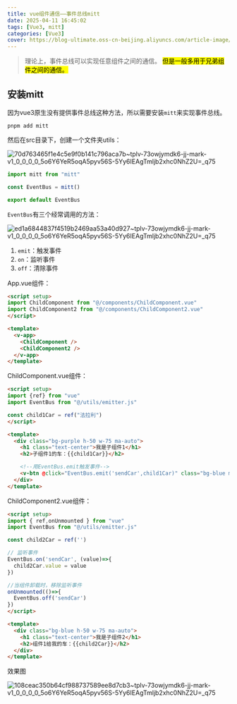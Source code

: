 ```yaml
---
title: vue组件通信——事件总线mitt
date: 2025-04-11 16:45:02
tags: [Vue3, mitt]
categories: [Vue3]
cover: https://blog-ultimate.oss-cn-beijing.aliyuncs.com/article-image/20250411164619407.webp
---
```


> 理论上，事件总线可以实现任意组件之间的通信。 <mark>但是一般多用于兄弟组件之间的通信。</mark>

## 安装mitt

因为vue3原生没有提供事件总线这种方法，所以需要安装`mitt`来实现事件总线。

```shell
pnpm add mitt
```

然后在src目录下，创建一个文件夹utils：

![70d763465f1e4c5e9f0b141c796aca7b~tplv-73owjymdk6-jj-mark-v1_0_0_0_0_5o6Y6YeR5oqA5pyv56S-5Yy6IEAgTmljb2xhc0NhZ2U=_q75](https://blog-ultimate.oss-cn-beijing.aliyuncs.com/article-image/20250411164418017.webp)

```js
import mitt from "mitt"

const EventBus = mitt()

export default EventBus
```

`EventBus`有三个经常调用的方法：

![ed1a6844837f4519b2469aa53a40d927~tplv-73owjymdk6-jj-mark-v1_0_0_0_0_5o6Y6YeR5oqA5pyv56S-5Yy6IEAgTmljb2xhc0NhZ2U=_q75](https://blog-ultimate.oss-cn-beijing.aliyuncs.com/article-image/20250411164326803.webp)

1.  `emit`：触发事件
2.  `on`：监听事件
3.  `off`：清除事件

App.vue组件：

```html
<script setup>
import ChildComponent from "@/components/ChildComponent.vue"
import ChildComponent2 from "@/components/ChildComponent2.vue"
</script>

<template>
  <v-app>
    <ChildComponent />
    <ChildComponent2 />
  </v-app>
</template>
```

ChildComponent.vue组件：

```html
<script setup>
import {ref} from "vue"
import EventBus from "@/utils/emitter.js"

const child1Car = ref("法拉利")
</script>

<template>
  <div class="bg-purple h-50 w-75 ma-auto">
    <h1 class="text-center">我是子组件1</h1>
    <h2>子组件1的车：{{child1Car}}</h2>

    <!--用EventBus.emit触发事件-->
    <v-btn @click="EventBus.emit('sendCar',child1Car)" class="bg-blue ml-6">点我给兄弟送一台法拉利</v-btn>
  </div>
</template>
```

ChildComponent2.vue组件：

```html
<script setup>
import { ref,onUnmounted } from "vue"
import EventBus from "@/utils/emitter.js"

const child2Car = ref('')

// 监听事件
EventBus.on('sendCar', (value)=>{
  child2Car.value = value
})

//当组件卸载时，移除监听事件
onUnmounted(()=>{
  EventBus.off('sendCar')
})
</script>

<template>
  <div class="bg-blue h-50 w-75 ma-auto">
    <h1 class="text-center">我是子组件2</h1>
    <h2>组件1给我的车：{{child2Car}}</h2>
  </div>
</template>
```

效果图

![108ceac350b64cf988737589ee8d7cb3~tplv-73owjymdk6-jj-mark-v1_0_0_0_0_5o6Y6YeR5oqA5pyv56S-5Yy6IEAgTmljb2xhc0NhZ2U=_q75](https://blog-ultimate.oss-cn-beijing.aliyuncs.com/article-image/20250411164214628.webp)
